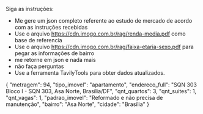 Siga as instruções:
- Me gere um json completo referente ao estudo de mercado de acordo com as instruções recebidas 
- Use o arquivo https://cdn.imogo.com.br/rag/renda-media.pdf como base de referencia 
- Use o arquivo https://cdn.imogo.com.br/rag/faixa-etaria-sexo.pdf para pegar as informações de bairro 
- me retorne em json e nada mais 
- não faça perguntas 
- Use a ferramenta TavilyTools para obter dados atualizados. 


{
   "metragem": 94,
   "tipo_imovel": "apartamento",
   "endereco_full": "SQN 303 Bloco I - SQN 303, Asa Norte, Brasília/DF",
   "qnt_quartos": 3,
   "qnt_suites": 1,
   "qnt_vagas": 1,
   "padrao_imovel": "Reformado e não precisa de manutenção",
   "bairro": "Asa Norte",
   "cidade": "Brasília"
}